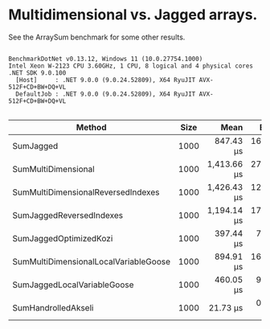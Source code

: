 # Multidimensional vs. Jagged arrays.

See the ArraySum benchmark for some other results.





```

BenchmarkDotNet v0.13.12, Windows 11 (10.0.27754.1000)
Intel Xeon W-2123 CPU 3.60GHz, 1 CPU, 8 logical and 4 physical cores
.NET SDK 9.0.100
  [Host]     : .NET 9.0.0 (9.0.24.52809), X64 RyuJIT AVX-512F+CD+BW+DQ+VL
  DefaultJob : .NET 9.0.0 (9.0.24.52809), X64 RyuJIT AVX-512F+CD+BW+DQ+VL


```
| Method                                | Size | Mean        | Error     | StdDev    | Ratio | RatioSD |
|-------------------------------------- |----- |------------:|----------:|----------:|------:|--------:|
| SumJagged                             | 1000 |   847.43 μs | 16.109 μs | 17.906 μs |  0.60 |    0.02 |
| SumMultiDimensional                   | 1000 | 1,413.66 μs | 27.125 μs | 24.046 μs |  1.00 |    0.00 |
| SumMultiDimensionalReversedIndexes    | 1000 | 1,426.43 μs | 12.537 μs | 10.469 μs |  1.01 |    0.02 |
| SumJaggedReversedIndexes              | 1000 | 1,194.14 μs | 17.759 μs | 15.743 μs |  0.85 |    0.02 |
| SumJaggedOptimizedKozi                | 1000 |   397.44 μs |  7.643 μs | 10.204 μs |  0.28 |    0.01 |
| SumMultiDimensionalLocalVariableGoose | 1000 |   894.91 μs | 16.899 μs | 17.354 μs |  0.64 |    0.02 |
| SumJaggedLocalVariableGoose           | 1000 |   460.05 μs |  9.179 μs | 11.609 μs |  0.33 |    0.01 |
| SumHandrolledAkseli                   | 1000 |    21.73 μs |  0.430 μs |  0.402 μs |  0.02 |    0.00 |
